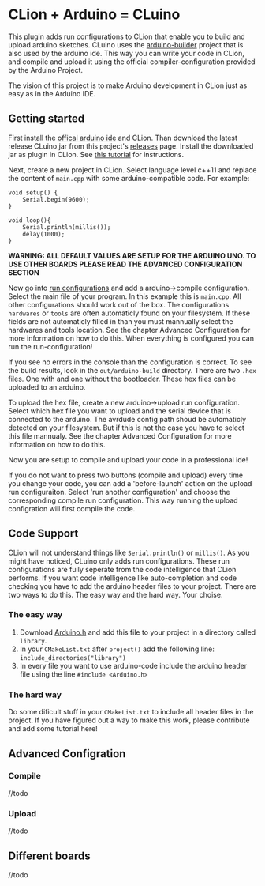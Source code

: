 # CLion + Arduino = CLuino

This plugin adds run configurations to CLion that enable you to build and upload arduino sketches. CLuino uses the [arduino-builder](https://github.com/arduino/arduino-builder) project that is also used by the arduino ide. This way you can write your code in CLion, and compile and upload it using the official compiler-configuration provided by the Arduino Project.

The vision of this project is to make Arduino development in CLion just as easy as in the Arduino IDE.

## Getting started
First install the [offical arduino ide](https://www.arduino.cc/en/Main/Software) and CLion. Than download the latest release CLuino.jar from this project's [releases](https://github.com/SijmenHuizenga/CLuino/releases) page. Install the downloaded jar as plugin in CLion. See [this tutorial](https://www.jetbrains.com/help/clion/installing-a-plugin-from-the-disk.html) for instructions.

Next, create a new project in CLion. Select language level c++11 and replace the content of `main.cpp` with some arduino-compatible code. For example:
```arduino
void setup() {
    Serial.begin(9600);
}

void loop(){
    Serial.println(millis());
    delay(1000);
}
```

**WARNING: ALL DEFAULT VALUES ARE SETUP FOR THE ARDUINO UNO. TO USE OTHER BOARDS PLEASE READ THE ADVANCED CONFIGURATION SECTION**

Now go into [run configurations](https://www.jetbrains.com/help/clion/creating-and-editing-run-debug-configurations.html) and add a arduino->compile configuration. Select the main file of your program. In this example this is `main.cpp`. 
All other configurations should work out of the box. The configurations `hardwares` or `tools` are often automaticly found on your filesystem. If these fields are not automaticly filled in than you must mannually select the hardwares and tools location. See the chapter Advanced Configuration for more information on how to do this. When everything is configured you can run the run-configuration!

If you see no errors in the console than the configuration is correct. To see the build results, look in the `out/arduino-build` directory. There are two `.hex` files. One with and one without the bootloader. These hex files can be uploaded to an arduino.

To upload the hex file, create a new arduino->upload run configuration. Select which hex file you want to upload and the serial device that is connected to the arduino. The avrdude config path shoud be automaticly detected on your filesystem. But if this is not the case you have to select this file mannualy. See the chapter Advanced Configuration for more information on how to do this. 

Now you are setup to compile and upload your code in a professional ide!

If you do not want to press two buttons (compile and upload) every time you change your code, you can add a 'before-launch' action on the upload run configuraiton. Select 'run another configuration' and choose the corresponding compile run configuration. This way running the upload configration will first compile the code.

## Code Support

CLion will not understand things like `Serial.println()` or `millis()`. As you might have noticed, CLuino only adds run configurations. These run configurations are fully seperate from the code intelligence that CLion performs. If you want code intelligence like auto-completion and code checking you have to add the arduino header files to your project. There are two ways to do this. The easy way and the hard way. Your choise.

### The easy way
1. Download [Arduino.h](https://github.com/SijmenHuizenga/CLuino/blob/master/Arduino.h) and add this file to your project in a directory called `library`.
2. In your `CMakeList.txt` after `project()` add the following line: `include_directories("library")`
3. In every file you want to use arduino-code include the arduino header file using the line `#include <Arduino.h>`

### The hard way
Do some dificult stuff in your `CMakeList.txt` to include all header files in the project. If you have figured out a way to make this work, please contribute and add some tutorial here!

## Advanced Configration

### Compile
//todo

### Upload
//todo

## Different boards
//todo
